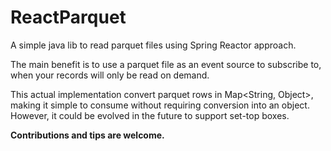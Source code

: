 # ReactParquet

A simple java lib to read parquet files using Spring Reactor approach.

The main benefit is to use a parquet file as an event source to subscribe to, when your records will only be read on demand.

This actual implementation convert parquet rows in Map<String, Object>, making it simple to consume without requiring conversion into an object. However, it could be evolved in the future to support set-top boxes.


**Contributions and tips are welcome.**

